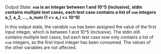 Output State: **`num` is an integer between 1 and 10^5 (inclusive), stdin contains multiple test cases, each test case contains a list of `num` integers a_1, a_2, ..., a_num (1 <= a_i <= 10^9)**

In this output state, the variable `num` has been assigned the value of the first input integer, which is between 1 and 10^5 (inclusive). The stdin still contains multiple test cases, but each test case now only contains a list of `num` integers, as the first input integer has been consumed. The values of the other variables are not affected.